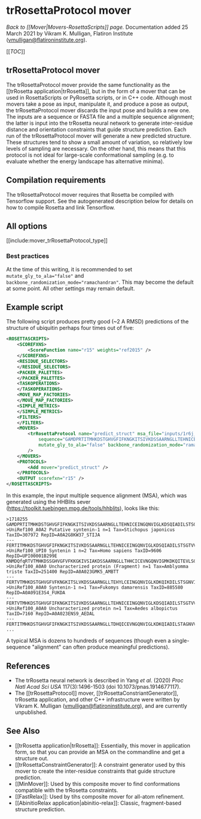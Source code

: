 # trRosettaProtocol mover
*Back to [[Mover|Movers-RosettaScripts]] page.*
Documentation added 25 March 2021 by Vikram K. Mulligan, Flatiron Institute (vmulligan@flatironinstitute.org).

[[_TOC_]]

## trRosettaProtocol mover

The trRosettaProtocol mover provide the same functionality as the [[trRosetta application|trRosetta]], but in the form of a mover that can be used in RosettaScripts or PyRosetta scripts, or in C++ code.  Although most movers take a pose as input, manipulate it, and produce a pose as output, the trRosettaProtocol mover discards the input pose and builds a new one.  The inputs are a sequence or FASTA file and a multiple sequence alignment; the latter is input into the trRosetta neural network to generate inter-residue distance and orientation constraints that guide structure prediction.  Each run of the trRosettaProtocol mover will generate a new predicted structure.  These structures tend to show a small amount of variation, so relatively low levels of sampling are necessary.  On the other hand, this means that this protocol is not ideal for large-scale conformational sampling (e.g. to evaluate whether the energy landscape has alternative minima).

## Compilation requirements

The trRosettaProtocol mover requires that Rosetta be compiled with Tensorflow support.  See the autogenerated description below for details on how to compile Rosetta and link Tensorflow.

## All options

[[include:mover_trRosettaProtocol_type]]

### Best practices

At the time of this writing, it is recommended to set `mutate_gly_to_ala="false"` and `backbone_randomization_mode="ramachandran"`.  This may become the default at some point.  All other settings may remain default.

## Example script

The following script produces pretty good (~2 A RMSD) predictions of the structure of ubiquitin perhaps four times out of five:

```xml
<ROSETTASCRIPTS>
	<SCOREFXNS>
		<ScoreFunction name="r15" weights="ref2015" />
	</SCOREFXNS>
	<RESIDUE_SELECTORS>
	</RESIDUE_SELECTORS>
	<PACKER_PALETTES>
	</PACKER_PALETTES>
	<TASKOPERATIONS>
	</TASKOPERATIONS>
	<MOVE_MAP_FACTORIES>
	</MOVE_MAP_FACTORIES>
	<SIMPLE_METRICS>
	</SIMPLE_METRICS>
	<FILTERS>
	</FILTERS>
	<MOVERS>
		<trRosettaProtocol name="predict_struct" msa_file="inputs/1r6j_msa.a3m"
			sequence="GAMDPRTITMHKDSTGHVGFIFKNGKITSIVKDSSAARNGLLTEHNICEINGQNVIGLKDSQIADILSTSGTVVTITIMPAF"
			mutate_gly_to_ala="false" backbone_randomization_mode="ramachandran"
		/>
	</MOVERS>
	<PROTOCOLS>
		<Add mover="predict_struct" />
	</PROTOCOLS>
	<OUTPUT scorefxn="r15" />
</ROSETTASCRIPTS>

```

In this example, the input multiple sequence alignment (MSA), which was generated using the HHBlits sever (https://toolkit.tuebingen.mpg.de/tools/hhblits), looks like this:

```
>1718255
GAMDPRTITMHKDSTGHVGFIFKNGKITSIVKDSSAARNGLLTEHNICEINGQNVIGLKDSQIADILSTSGTVVTITIMPAF
>UniRef100_A0A2 Putative syntenin-1 n=1 Tax=Stichopus japonicus TaxID=307972 RepID=A0A2G8KW37_STIJA
---FERTITMHKDSTGHVGFIFKNGKITSIVKDSSAARNGLLTEHNICEINGQNVIGLKDSQIADILSTSGTVVTITIMPKF
>UniRef100_UPI0 Syntenin 1 n=2 Tax=Homo sapiens TaxID=9606 RepID=UPI00001B299E
KNMDQfqRTVTMHKDSSGHVGFVFKKGKIVSIAKDSSAARNGLLTHHCICEVNGQNVIGMKDKQITEVLSGSGNVVTITIMPAF
>UniRef100_A0A0 Uncharacterized protein (Fragment) n=1 Tax=Amblyomma triste TaxID=251400 RepID=A0A023GMK5_AMBTT
---FERTVTMHKDSTGHVGFVFKNGKITSLVKDSSAARNGLLTEHYLCEINGQNVIGLKDKQIKDILSTSGNVITITVMPSF
>UniRef100_A0A0 Syntenin-1 n=1 Tax=Fukomys damarensis TaxID=885580 RepID=A0A091E3S4_FUKDA
---FERTVTMHKDSTGHVGFIFKNGKITSIVKDSSAARNGLLTEHNICEINGQNVIGLKDSQIADILSTSGTVVTITIMPAF
>UniRef100_A0A0 Uncharacterized protein n=1 Tax=Aedes albopictus TaxID=7160 RepID=A0A023ENS9_AEDAL
---FERTITMHKDSTGHVGFIFKNGKITSIVKDSSAARNGLLTDHQICEVNGQNVIGLKDKQIADILSTAGNVVTITIMPSF
...
```

A typical MSA is dozens to hundreds of sequences (though even a single-sequence "alignment" can often produce meaningful predictions).

## References

- The trRosetta neural network is described in Yang _et al_. (2020) _Proc Natl Acad Sci USA_ 117(3):1496-1503 (doi 10.1073/pnas.1914677117).
- The [[trRosettaProtocol]] mover, [[trRosettaConstriantGenerator]], trRosetta application, and other C++ infrastructure were written by Vikram K. Mulligan (vmulligan@flatironinstitute.org), and are currently unpublished.

## See Also

* [[trRosetta application|trRosetta]]: Essentially, this mover in application form, so that you can provide an MSA on the commandline and get a structure out.
* [[trRosettaConstraintGenerator]]:  A constraint generator used by this mover to create the inter-residue constraints that guide structure prediction.
* [[MinMover]]: Used by this composite mover to find conformations compatible with the trRosetta constraints.
* [[FastRelax]]:  Used by tihs composite mover for all-atom refinement.
* [[AbinitioRelax application|abinitio-relax]]:  Classic, fragment-based structure prediction.
